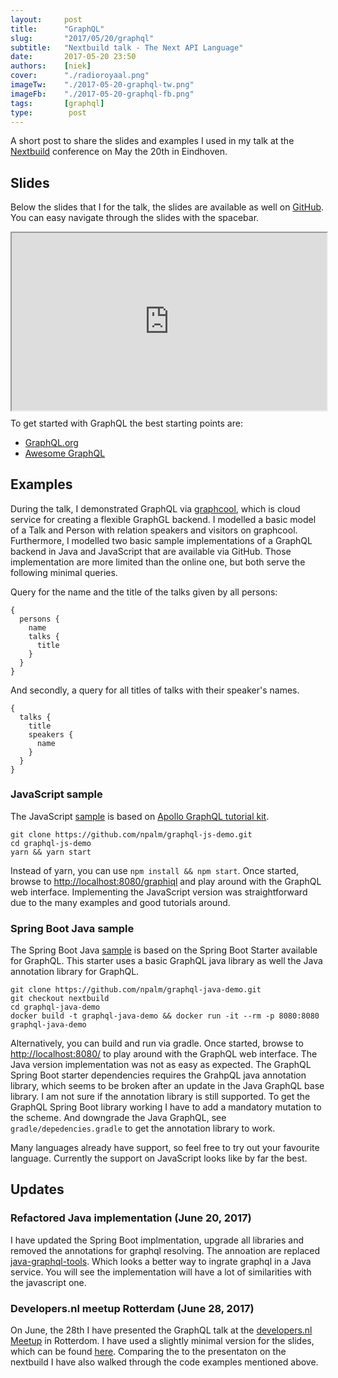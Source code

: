 ```yaml
---
layout:     post
title:      "GraphQL"
slug:       "2017/05/20/graphql"
subtitle:   "Nextbuild talk - The Next API Language"
date:       2017-05-20 23:50
authors:    [niek]
cover:      "./radioroyaal.png"
imageTw:    "./2017-05-20-graphql-tw.png"
imageFb:    "./2017-05-20-graphql-fb.png"
tags:       [graphql]
type:        post
---
```


A short post to share the slides and examples I used in my talk at the [Nextbuild](http://nextbuild.nl/) conference on May the 20th in Eindhoven.

## Slides
Below the slides that I for the talk, the slides are available as well on [GitHub](https://npalm.github.io/graphql-slides-20170520/). You can easy navigate through the slides with the spacebar.

<div style="position:relative; width:100%; height:0px; padding-bottom:56.25%;">
    <iframe style="position:absolute; left:0; top:0; width:100%; height:100%"
        src="https://npalm.github.io/graphql-slides-20170520/">
    </iframe>
</div>

To get started with GraphQL the best starting points are:
- [GraphQL.org](https://graphql.org)
- [Awesome GraphQL](https://github.com/chentsulin/awesome-graphql)

## Examples
During the talk, I demonstrated GraphQL via [graphcool](https://www.graph.cool/), which is cloud service for creating a flexible GraphGL backend. I modelled a basic model of a Talk and Person with relation speakers and visitors on graphcool. Furthermore, I modelled two basic sample implementations of a GraphQL backend in Java and JavaScript that are available via GitHub. Those implementation are more limited than the online one, but both serve the following minimal queries.

Query for the name and the title of the talks given by all persons:
```
{
  persons {
    name
    talks {
      title
    }
  }
}
```

And secondly, a query for all titles of talks with their speaker's names.
```
{
  talks {
    title
    speakers {
      name
    }
  }
}
```

### JavaScript sample
The JavaScript [sample](https://github.com/npalm/graphql-js-demo.git) is based on [Apollo GraphQL tutorial kit](https://github.com/apollostack/apollo-starter-kit).

```
git clone https://github.com/npalm/graphql-js-demo.git
cd graphql-js-demo
yarn && yarn start
```
Instead of yarn, you can use `npm install && npm start`. Once started, browse to [http://localhost:8080/graphiql](http://localhost:8080/graphiql) and play around with the GraphQL web interface. Implementing the JavaScript version was straightforward due to the many examples and good tutorials around.


### Spring Boot Java sample
The Spring Boot Java [sample](https://github.com/npalm/graphql-java-demo.git) is based on the Spring Boot Starter available for GraphQL. This starter uses a basic GraphQL java library as well the Java annotation library for GraphQL.
```
git clone https://github.com/npalm/graphql-java-demo.git
git checkout nextbuild
cd graphql-java-demo
docker build -t graphql-java-demo && docker run -it --rm -p 8080:8080 graphql-java-demo
```
Alternatively, you can build and run via gradle. Once started, browse to [http://localhost:8080/](http://localhost:8080/) to play around with the GraphQL web interface. The Java version implementation was not as easy as expected. The GraphQL Spring Boot starter dependencies requires the GrahpQL java annotation library, which seems to be broken after an update in the Java GraphQL base library. I am not sure if the annotation library is still supported. To get the GraphQL Spring Boot library working I have to add a mandatory mutation to the scheme. And downgrade the Java GraphQL, see `gradle/depedencies.gradle` to get the annotation library to work.

Many languages already have support, so feel free to try out your favourite language. Currently the support on JavaScript looks like by far the best.

## Updates

### Refactored Java implementation (June 20, 2017)
I have updated the Spring Boot implmentation, upgrade all libraries and removed the annotations for graphql resolving. The annoation are replaced [java-graphql-tools](https://github.com/graphql-java/graphql-java-tools). Which looks a better way to ingrate graphql in a Java service. You will see the implementation will have a lot of similarities with the javascript one.

### Developers.nl meetup Rotterdam (June 28, 2017)
On June, the 28th I have presented the GraphQL talk at the [developers.nl Meetup](https://www.meetup.com/Developers-nl-Meetup/events/240419508/) in Rotterdom. I have used a slightly minimal version for the slides, which can be found [here](https://npalm.github.io/graphql-slides-20170628/). Comparing the to the presentaton on the nextbuild I have also walked through the code examples mentioned above.
